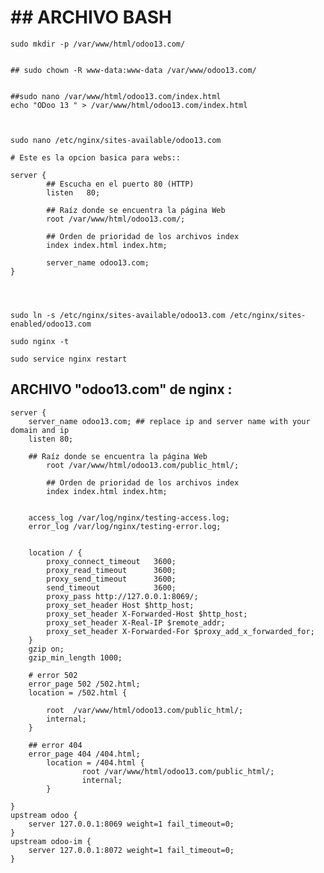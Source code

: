 # ## ARCHIVO BASH

    sudo mkdir -p /var/www/html/odoo13.com/


    ## sudo chown -R www-data:www-data /var/www/odoo13.com/


    ##sudo nano /var/www/html/odoo13.com/index.html
    echo "ODoo 13 " > /var/www/html/odoo13.com/index.html



    sudo nano /etc/nginx/sites-available/odoo13.com

    # Este es la opcion basica para webs::

    server {
            ## Escucha en el puerto 80 (HTTP)
            listen   80; 

            ## Raíz donde se encuentra la página Web
            root /var/www/html/odoo13.com/;

            ## Orden de prioridad de los archivos index
            index index.html index.htm;

            server_name odoo13.com;
    }




    sudo ln -s /etc/nginx/sites-available/odoo13.com /etc/nginx/sites-enabled/odoo13.com

    sudo nginx -t

    sudo service nginx restart

## ARCHIVO "odoo13.com" de nginx :
    server {
        server_name odoo13.com; ## replace ip and server name with your domain and ip
        listen 80;

        ## Raíz donde se encuentra la página Web
            root /var/www/html/odoo13.com/public_html/;

            ## Orden de prioridad de los archivos index
            index index.html index.htm;


        access_log /var/log/nginx/testing-access.log;
        error_log /var/log/nginx/testing-error.log;


        location / {
            proxy_connect_timeout   3600;
            proxy_read_timeout      3600;
            proxy_send_timeout      3600;
            send_timeout            3600;
            proxy_pass http://127.0.0.1:8069/;
            proxy_set_header Host $http_host;
            proxy_set_header X-Forwarded-Host $http_host;
            proxy_set_header X-Real-IP $remote_addr;
            proxy_set_header X-Forwarded-For $proxy_add_x_forwarded_for;
        }
        gzip on;
        gzip_min_length 1000;

        # error 502
        error_page 502 /502.html;
        location = /502.html {

            root  /var/www/html/odoo13.com/public_html/;
            internal;
        }	

        ## error 404
        error_page 404 /404.html;
            location = /404.html {
                    root /var/www/html/odoo13.com/public_html/;
                    internal;
            }
        
    }
    upstream odoo {
        server 127.0.0.1:8069 weight=1 fail_timeout=0;
    }
    upstream odoo-im {
        server 127.0.0.1:8072 weight=1 fail_timeout=0;
    }
